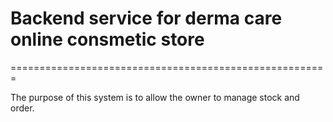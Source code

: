 # Backend service for derma care online consmetic store
=======================================================

The purpose of this system is to allow the owner to manage stock and order.